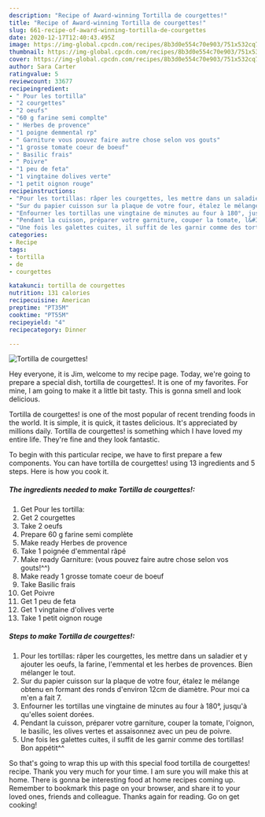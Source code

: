 ```yaml
---
description: "Recipe of Award-winning Tortilla de courgettes!"
title: "Recipe of Award-winning Tortilla de courgettes!"
slug: 661-recipe-of-award-winning-tortilla-de-courgettes
date: 2020-12-17T12:40:43.495Z
image: https://img-global.cpcdn.com/recipes/8b3d0e554c70e903/751x532cq70/tortilla-de-courgettes-photo-principale-de-la-recette.jpg
thumbnail: https://img-global.cpcdn.com/recipes/8b3d0e554c70e903/751x532cq70/tortilla-de-courgettes-photo-principale-de-la-recette.jpg
cover: https://img-global.cpcdn.com/recipes/8b3d0e554c70e903/751x532cq70/tortilla-de-courgettes-photo-principale-de-la-recette.jpg
author: Sara Carter
ratingvalue: 5
reviewcount: 33677
recipeingredient:
- " Pour les tortilla"
- "2 courgettes"
- "2 oeufs"
- "60 g farine semi complte"
- " Herbes de provence"
- "1 poigne demmental rp"
- " Garniture vous pouvez faire autre chose selon vos gouts"
- "1 grosse tomate coeur de boeuf"
- " Basilic frais"
- " Poivre"
- "1 peu de feta"
- "1 vingtaine dolives verte"
- "1 petit oignon rouge"
recipeinstructions:
- "Pour les tortillas: râper les courgettes, les mettre dans un saladier et y ajouter les oeufs, la farine, l&#39;emmental et les herbes de provences. Bien mélanger le tout."
- "Sur du papier cuisson sur la plaque de votre four, étalez le mélange obtenu en formant des ronds d&#39;environ 12cm de diamètre. Pour moi ca m&#39;en a fait 7."
- "Enfourner les tortillas une vingtaine de minutes au four à 180°, jusqu&#39;à qu&#39;elles soient dorées."
- "Pendant la cuisson, préparer votre garniture, couper la tomate, l&#39;oignon, le basilic, les olives vertes et assaisonnez avec un peu de poivre."
- "Une fois les galettes cuites, il suffit de les garnir comme des tortillas! Bon appétit^^"
categories:
- Recipe
tags:
- tortilla
- de
- courgettes

katakunci: tortilla de courgettes 
nutrition: 131 calories
recipecuisine: American
preptime: "PT35M"
cooktime: "PT55M"
recipeyield: "4"
recipecategory: Dinner

---
```



![Tortilla de courgettes!](https://img-global.cpcdn.com/recipes/8b3d0e554c70e903/751x532cq70/tortilla-de-courgettes-photo-principale-de-la-recette.jpg)

Hey everyone, it is Jim, welcome to my recipe page. Today, we're going to prepare a special dish, tortilla de courgettes!. It is one of my favorites. For mine, I am going to make it a little bit tasty. This is gonna smell and look delicious.



Tortilla de courgettes! is one of the most popular of recent trending foods in the world. It is simple, it is quick, it tastes delicious. It's appreciated by millions daily. Tortilla de courgettes! is something which I have loved my entire life. They're fine and they look fantastic.


To begin with this particular recipe, we have to first prepare a few components. You can have tortilla de courgettes! using 13 ingredients and 5 steps. Here is how you cook it.

<!--inarticleads1-->

##### The ingredients needed to make Tortilla de courgettes!:

1. Get  Pour les tortilla:
1. Get 2 courgettes
1. Take 2 oeufs
1. Prepare 60 g farine semi complète
1. Make ready  Herbes de provence
1. Take 1 poignée d&#39;emmental râpé
1. Make ready  Garniture: (vous pouvez faire autre chose selon vos gouts!^^)
1. Make ready 1 grosse tomate coeur de boeuf
1. Take  Basilic frais
1. Get  Poivre
1. Get 1 peu de feta
1. Get 1 vingtaine d&#39;olives verte
1. Take 1 petit oignon rouge




<!--inarticleads2-->

##### Steps to make Tortilla de courgettes!:

1. Pour les tortillas: râper les courgettes, les mettre dans un saladier et y ajouter les oeufs, la farine, l&#39;emmental et les herbes de provences. Bien mélanger le tout.
1. Sur du papier cuisson sur la plaque de votre four, étalez le mélange obtenu en formant des ronds d&#39;environ 12cm de diamètre. Pour moi ca m&#39;en a fait 7.
1. Enfourner les tortillas une vingtaine de minutes au four à 180°, jusqu&#39;à qu&#39;elles soient dorées.
1. Pendant la cuisson, préparer votre garniture, couper la tomate, l&#39;oignon, le basilic, les olives vertes et assaisonnez avec un peu de poivre.
1. Une fois les galettes cuites, il suffit de les garnir comme des tortillas! Bon appétit^^




So that's going to wrap this up with this special food tortilla de courgettes! recipe. Thank you very much for your time. I am sure you will make this at home. There is gonna be interesting food at home recipes coming up. Remember to bookmark this page on your browser, and share it to your loved ones, friends and colleague. Thanks again for reading. Go on get cooking!
